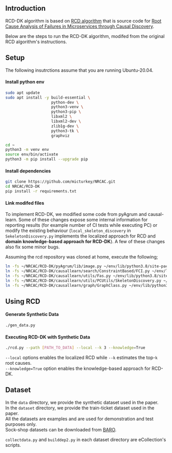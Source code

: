 ## Introduction
RCD-DK algorithm is based on [RCD algorithm](https://github.com/azamikram/rcd/tree/master) that is source code for [Root Cause Analysis of Failures in Microservices through Causal Discovery](https://proceedings.neurips.cc/paper_files/paper/2022/file/c9fcd02e6445c7dfbad6986abee53d0d-Paper-Conference.pdf).

Below are the steps to run the RCD-DK algorithm, modifed from the original RCD algorithm's instructions.

## Setup
The following insutrctions assume that you are running Ubuntu-20.04.
#### Install python env
```bash
sudo apt update
sudo apt install -y build-essential \
                    python-dev \
                    python3-venv \
                    python3-pip \
                    libxml2 \
                    libxml2-dev \
                    zlib1g-dev \
                    python3-tk \
                    graphviz

cd ~
python3 -m venv env
source env/bin/activate
python3 -m pip install --upgrade pip
```

#### Install dependencies
```bash
git clone https://github.com/micturkey/NRCAC.git
cd NRCAC/RCD-DK
pip install -r requirements.txt
```

#### Link modifed files
To implement RCD-DK, we modified some code from pyAgrum and causal-learn.
Some of these changes expose some internal information for reporting results (for example number of CI tests while executing PC) or modify the existing behaviour (`local_skeleton_discovery` in `SekeletonDiscovery.py` implements the localized approach for RCD and **domain knowledge-based approach for RCD-DK**). A few of these changes also fix some minor bugs.

Assuming the rcd repository was cloned at home, execute the following;
```bash
ln -fs ~/NRCAC/RCD-DK/pyAgrum/lib/image.py ~/env/lib/python3.8/site-packages/pyAgrum/lib/
ln -fs ~/NRCAC/RCD-DK/causallearn/search/ConstraintBased/FCI.py ~/env/lib/python3.8/site-packages/causallearn/search/ConstraintBased/
ln -fs ~/NRCAC/RCD-DK/causallearn/utils/Fas.py ~/env/lib/python3.8/site-packages/causallearn/utils/
ln -fs ~/NRCAC/RCD-DK/causallearn/utils/PCUtils/SkeletonDiscovery.py ~/env/lib/python3.8/site-packages/causallearn/utils/PCUtils/
ln -fs ~/NRCAC/RCD-DK/causallearn/graph/GraphClass.py ~/env/lib/python3.8/site-packages/causallearn/graph/
```

## Using RCD

#### Generate Synthetic Data
```sh
./gen_data.py
```

#### Executing RCD-DK with Synthetic Data
```sh
./rcd.py --path [PATH_TO_DATA] --local --k 3 --knowledge=True
```

`--local` options enables the localized RCD while `--k` estimates the top-`k` root causes.  
`--knowledge=True` option enables the knowledge-based approach for RCD-DK.

## Dataset
In the `data` directory, we provide the synthetic dataset used in the paper.  
In the `dataset` directory, we provide the train-ticket dataset used in the paper.  
All the datasets are examples and are used for demonstration and test purposes only.  
Sock-shop datasets can be downloaded from [BARO](https://github.com/phamquiluan/baro?tab=readme-ov-file#download-datasets).

`collectdata.py` and `builddep2.py` in each dataset directory are eCollection's scripts.